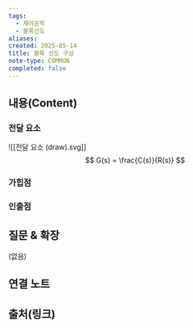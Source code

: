 ```yaml
---
tags:
  - 제어공학
  - 블록선도
aliases: 
created: 2025-05-14
title: 블록 선도 구성
note-type: COMMON
completed: false
---
```


## 내용(Content)
### 전달 요소
![[전달 요소 (draw).svg]]
$$
G(s) = \frac{C(s)}{R(s)}
$$
### 가힙점

### 인출점

## 질문 & 확장

(없음)

## 연결 노트

## 출처(링크)

